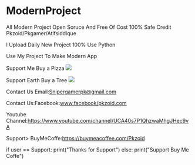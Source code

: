 # ModernProject
All Modern Project Open Soruce And Free Of Cost 100% Safe Credit Pkzoid/Pkgamer/Atifsiddique

I Upload Daily New Project 100% Use Python

Use My Project To Make Modern App 

Support Me Buy a Pizza
<a href="https://www.buymeacoffee.com/Pkzoid"><img src="https://img.buymeacoffee.com/button-api/?text=Buy me a pizza&emoji=🍕&slug=Pkzoid&button_colour=BD5FFF&font_colour=ffffff&font_family=Cookie&outline_colour=000000&coffee_colour=FFDD00"></a>

Support Earth Buy a Tree
<a href="https://www.buymeacoffee.com/Pkzoid"><img src="https://img.buymeacoffee.com/button-api/?text=Support Earth Buy Tree&emoji=🌳&slug=Pkzoid&button_colour=40DCA5&font_colour=ffffff&font_family=Cookie&outline_colour=000000&coffee_colour=FFDD00"></a>

Contact Us Email:Snipergamerpk@gmail.com

Contact Us:Facebook:www.facebook/pkzoid.com

Youtube Channel:https://www.youtube.com/channel/UCA40s7P1QhzwaMhgJHec9vA

Support>
BuyMeCoffe:https://buymeacoffee.com/Pkzoid

if user == Support:
      print("Thanks for Support")
else:
     print("Support Buy Me Coffe")
